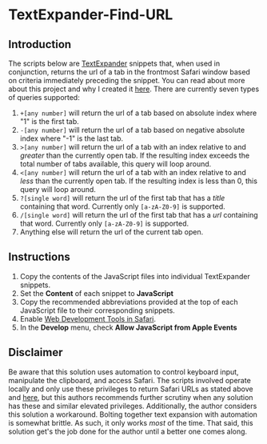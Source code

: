 # TextExpander-Find-URL
## Introduction
The scripts below are [TextExpander](https://textexpander.com/) snippets that, when used in conjunction, returns the url of a tab in the frontmost Safari window based on criteria immediately preceding the snippet. You can read about more about this project and why I created it [here](http://wormsandviruses.com/2018/07/textexpander-snippets-with-variables/). There are currently seven types of queries supported:

1. `+[any number]` will return the url of a tab based on absolute index where "1" is the first tab.
2. `-[any number]` will return the url of a tab based on negative absolute index where "-1" is the last tab.
3. `>[any number]` will return the url of a tab with an index relative to and _greater_ than the currently open tab. If the resulting index exceeds the total number of tabs available, this query will loop around.
4. `<[any number]` will return the url of a tab with an index relative to and _less_ than the currently open tab. If the resulting index is less than 0, this query will loop around.
5. `?[single word]` will return the url of the first tab that has a _title_ containing that word. Currently only `[a-zA-Z0-9]` is supported.
6. `/[single word]` will return the url of the first tab that has a _url_ containing that word. Currently only `[a-zA-Z0-9]` is supported.
7. Anything else will return the url of the current tab open.

## Instructions
1. Copy the contents of the JavaScript files into individual TextExpander snippets.
2. Set the __Content__ of each snippet to __JavaScript__
3. Copy the recommended abbreviations provided at the top of each JavaScript file to their corresponding snippets. 
4. Enable [Web Development Tools in Safari](https://developer.apple.com/safari/tools/).
5. In the __Develop__ menu, check __Allow JavaScript from Apple Events__

## Disclaimer
Be aware that this solution uses automation to control keyboard input, manipulate the clipboard, and access Safari. The scripts involved operate locally and only use these privileges to return Safari URLs as stated above and [here](http://wormsandviruses.com/2018/07/textexpander-snippets-with-variables/), but this authors recommends further scrutiny when any solution has these and similar elevated privileges. Additionally, the author considers this solution a workaround. Bolting together text expansion with automation is somewhat brittle. As such, it only works _most_ of the time. That said, this solution get's the job done for the author until a better one comes along. 